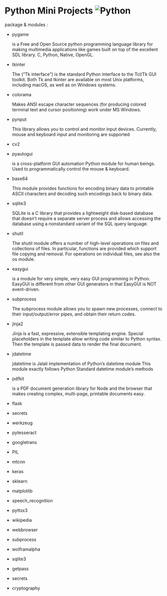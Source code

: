 # Python Mini Projects ![Python](https://img.shields.io/badge/python-3670A0?style=for-the-badge&logo=python&logoColor=ffdd54) 
package & modules : 
- pygame
  <p>is a Free and Open Source python programming language library for making multimedia applications like games built on top of the excellent SDL library. C,        Python, Native, OpenGL.</p>
- tkinter
  <p>The (“Tk interface”) is the standard Python interface to the Tcl/Tk GUI toolkit. Both Tk and tkinter are available on most Unix platforms, including macOS, as well   as on Windows systems.</p>
- colorama
  <p>Makes ANSI escape character sequences (for producing colored terminal text and cursor positioning) work under MS Windows.</p>
- pynput
  <p>This library allows you to control and monitor input devices. Currently, mouse and keyboard input and monitoring are supported</p>
- cv2
    <p></p>
- pyautogui
  <p>is a cross-platform GUI automation Python module for human beings. Used to programmatically control the mouse & keyboard.</p>
- base64
   <p>This module provides functions for encoding binary data to printable ASCII characters and decoding such encodings back to binary data.</p> 
- sqlite3
  <p>SQLite is a C library that provides a lightweight disk-based database that doesn’t require a separate server process and allows accessing the database using a nonstandard variant of the SQL query language.</p>
  
- shutil
  <p>The shutil module offers a number of high-level operations on files and collections of files. In particular, functions are provided which support file copying and removal. For operations on individual files, see also the os module.</p>
- easygui
  <p>is a module for very simple, very easy GUI programming in Python. EasyGUI is different from other GUI generators in that EasyGUI is NOT event-driven.</p>

- subprocess
  <p>The subprocess module allows you to spawn new processes, connect to their input/output/error pipes, and obtain their return codes.</p>
- jinja2
  <p>Jinja is a fast, expressive, extensible templating engine. Special placeholders in the template allow writing code similar to Python syntax. Then the template is passed data to render the final document.</p>
- jdatetime
  <p>jdatetime is Jalali implementation of Python’s datetime module This module exactly follows Python Standard datetime module’s methods</p>
- pdfkit
  <p>is a PDF document generation library for Node and the browser that makes creating complex, multi-page, printable documents easy.</p>
- flask
- secrets
- werkzeug
- pytesseract
- googletrans
- PIL
- mtcnn
- keras
- sklearn
- matplotlib
- speech_recognition
- pyttsx3
- wikipedia
- webbrowser
- subprocess
- wolframalpha
- sqlite3
- getpass
- secrets
- cryptography
